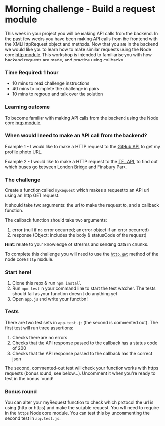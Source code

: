 # Morning challenge - Build a request module
This week in your project you will be making API calls from the backend. In the past few weeks you have been making API calls from the frontend with the XMLHttpRequest object and methods. Now that you are in the backend we would like you to learn how to make similar requests using the Node core [http module](https://nodejs.org/api/http.html). This workshop is intended to familiarise you with how backend requests are made, and practice using callbacks.

### Time Required: 1 hour
  - 10 mins to read challenge instructions
  - 40 mins to complete the challenge in pairs
  - 10 mins to regroup and talk over the solution

### Learning outcome
To become familiar with making API calls from the backend using the Node core [http module](https://nodejs.org/api/http.html).

### When would I need to make an API call from the backend?
Example 1 - I would like to make a HTTP request to the [GitHub API](https://developer.github.com/v3/) to get my profile photo URL.

Example 2 - I would like to make a HTTP request to the [TFL API](https://api.tfl.gov.uk/), to find out which buses go between London Bridge and Finsbury Park.

### The challenge

Create a function called `myRequest` which makes a request to an API url using an http GET request.

It should take two arguments: the url to make the request to, and a callback function.

The callback function should take two arguments:

  1. error (null if no error occurred; an error object if an error occurred)
  2. response (Object: includes the body & statusCode of the request)

**Hint**: relate to your knowledge of streams and sending data in chunks.

To complete this challenge you will need to use the [`http.get`](https://nodejs.org/api/http.html#http_http_get_options_callback) method of the node core `http` module.

### Start here!
1) Clone this repo & run `npm install`
2) Run `npm test` in your command line to start the test watcher. The tests should fail as your function doesn't do anything yet
3) Open `app.js` and write your function!

### Tests
There are two test sets in `app.test.js` (the second is commented out). The first test will run three assertions: 
1) Checks there are no errors
2) Checks that the API response passed to the callback has a status code of 200
3) Checks that the API response passed to the callback has the correct json

The second, commented-out test will check your function works with https requests (bonus round, see below...). Uncomment it when you're ready to test in the bonus round!

### Bonus round
You can alter your myRequest function to check which protocol the url is using (http or https) and make the suitable request. You will need to require in the `https` Node core module. You can test this by uncommenting the second test in `app.test.js`.
